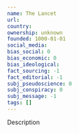 ```yaml
---
name: The Lancet
url:
country:
ownership: unknown
founded: 1000-01-01
social_media:
bias_social: 0
bias_economic: 0
bias_ideological:
fact_sourcing: -1
fact_editorial: -1
subj_pseudoscience: 0
subj_conspiracy: 0
subj_message: -1
tags: []
---
```


Description
